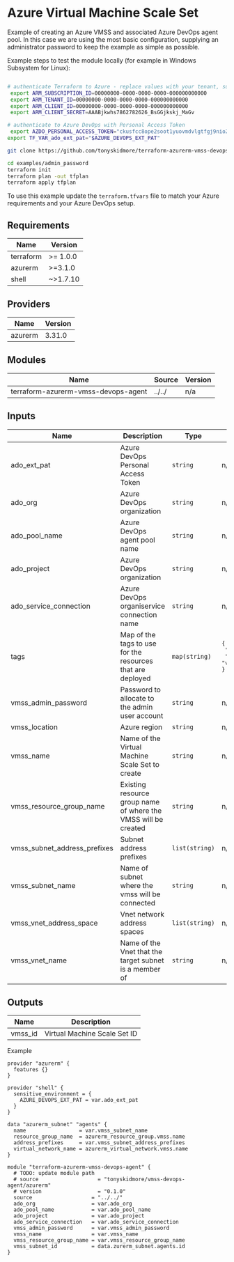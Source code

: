 # Azure Virtual Machine Scale Set

Example of creating an Azure VMSS and associated Azure DevOps agent pool.
In this case we are using the most basic configuration, supplying an administrator password
to keep the example as simple as possible.

Example steps to test the module locally (for example in Windows Subsystem for Linux):

````bash

# authenticate Terraform to Azure - replace values with your tenant, subscription and service principal values
 export ARM_SUBSCRIPTION_ID=00000000-0000-0000-0000-000000000000
 export ARM_TENANT_ID=00000000-0000-0000-0000-000000000000
 export ARM_CLIENT_ID=00000000-0000-0000-0000-000000000000
 export ARM_CLIENT_SECRET=AAABjkwhs7862782626_BsGGjkskj_MaGv

# authenticate to Azure DevOps with Personal Access Token
 export AZDO_PERSONAL_ACCESS_TOKEN="ckusfcc8ope2soot1yuovmdvlgtfgj9nio2orfwyvv5jsgcnwwga"
export TF_VAR_ado_ext_pat="$AZURE_DEVOPS_EXT_PAT"

git clone https://github.com/tonyskidmore/terraform-azurerm-vmss-devops-agent.git

cd examples/admin_password
terraform init
terraform plan -out tfplan
terraform apply tfplan

````

To use this example update the `terraform.tfvars` file to match your Azure requirements and your Azure DevOps setup.

<!-- BEGIN_TF_DOCS -->

## Requirements

| Name | Version |
|------|---------|
| terraform | >= 1.0.0 |
| azurerm | >=3.1.0 |
| shell | ~>1.7.10 |
## Providers

| Name | Version |
|------|---------|
| azurerm | 3.31.0 |
## Modules

| Name | Source | Version |
|------|--------|---------|
| terraform-azurerm-vmss-devops-agent | ../../ | n/a |
## Inputs

| Name | Description | Type | Default | Required |
|------|-------------|------|---------|:--------:|
| ado\_ext\_pat | Azure DevOps Personal Access Token | `string` | n/a | yes |
| ado\_org | Azure DevOps organization | `string` | n/a | yes |
| ado\_pool\_name | Azure DevOps agent pool name | `string` | n/a | yes |
| ado\_project | Azure DevOps organization | `string` | n/a | yes |
| ado\_service\_connection | Azure DevOps organiservice connection name | `string` | n/a | yes |
| tags | Map of the tags to use for the resources that are deployed | `map(string)` | <pre>{<br>  "environment": "test",<br>  "project": "vmss"<br>}</pre> | no |
| vmss\_admin\_password | Password to allocate to the admin user account | `string` | n/a | yes |
| vmss\_location | Azure region | `string` | n/a | yes |
| vmss\_name | Name of the Virtual Machine Scale Set to create | `string` | n/a | yes |
| vmss\_resource\_group\_name | Existing resource group name of where the VMSS will be created | `string` | n/a | yes |
| vmss\_subnet\_address\_prefixes | Subnet address prefixes | `list(string)` | n/a | yes |
| vmss\_subnet\_name | Name of subnet where the vmss will be connected | `string` | n/a | yes |
| vmss\_vnet\_address\_space | Vnet network address spaces | `list(string)` | n/a | yes |
| vmss\_vnet\_name | Name of the Vnet that the target subnet is a member of | `string` | n/a | yes |
## Outputs

| Name | Description |
|------|-------------|
| vmss\_id | Virtual Machine Scale Set ID |

Example

```hcl
provider "azurerm" {
  features {}
}

provider "shell" {
  sensitive_environment = {
    AZURE_DEVOPS_EXT_PAT = var.ado_ext_pat
  }
}

data "azurerm_subnet" "agents" {
  name                 = var.vmss_subnet_name
  resource_group_name  = azurerm_resource_group.vmss.name
  address_prefixes     = var.vmss_subnet_address_prefixes
  virtual_network_name = azurerm_virtual_network.vmss.name
}

module "terraform-azurerm-vmss-devops-agent" {
  # TODO: update module path
  # source                   = "tonyskidmore/vmss-devops-agent/azurerm"
  # version                  = "0.1.0"
  source                   = "../../"
  ado_org                  = var.ado_org
  ado_pool_name            = var.ado_pool_name
  ado_project              = var.ado_project
  ado_service_connection   = var.ado_service_connection
  vmss_admin_password      = var.vmss_admin_password
  vmss_name                = var.vmss_name
  vmss_resource_group_name = var.vmss_resource_group_name
  vmss_subnet_id           = data.zurerm_subnet.agents.id
}
```
<!-- END_TF_DOCS -->
